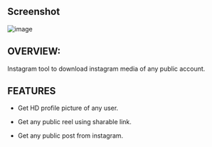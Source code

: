    
## Screenshot

![image](https://user-images.githubusercontent.com/78557222/124252963-2979b300-db45-11eb-8b40-bbaec97ada0b.png)


## OVERVIEW:
Instagram tool to download instagram media of any public account.
 

## FEATURES

- Get HD profile picture of any user.

- Get any public reel using sharable link.

- Get any public post from instagram.
